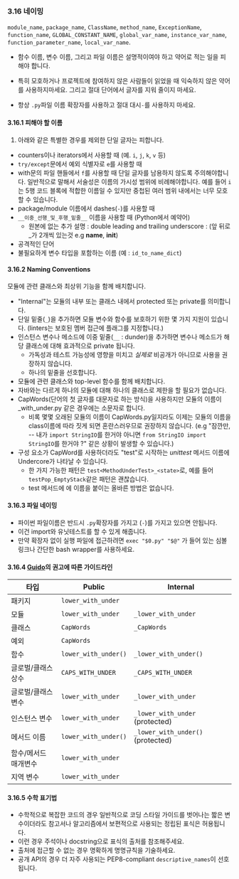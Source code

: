 <a id="s3.16-naming"></a>

### 3.16 네이밍

`module_name`,
`package_name`,
`ClassName`,
`method_name`,
`ExceptionName`,
`function_name`,
`GLOBAL_CONSTANT_NAME`,
`global_var_name`,
`instance_var_name`,
`function_parameter_name`,
`local_var_name`.

- 함수 이름, 변수 이름, 그리고 파일 이름은 설명적이여야 하고 약어로 적는 일을 피해야 합니다.
- 특히 모호하거나 프로젝트에 참여하지 않은 사람들이 읽었을 때 익숙하지 않은 약어를 사용하지마세요. 그리고 절대 단어에서 글자를 지워 줄이지 마세요.

- 항상 `.py`파일 이름 확장자를 사용하고 절대 대시`-`를 사용하지 마세요.

<a id="s3.16.1-names-to-avoid"></a>

#### 3.16.1 피해야 할 이름

1. 아래와 같은 특별한 경우를 제외한 단일 글자는 피합니다.

- counters이나 iterators에서 사용할 때 (예. `i`, `j`, `k`, `v` 등)
- `try/except`문에서 예외 식별자로 `e`를 사용할 때
- with문의 파일 핸들에서 `f`를 사용할 때
  단일 글자를 남용하지 않도록 주의해야합니다. 일반적으로 말해서 서술성은 이름의 가시성 범위에 비례해야합니다. 예를 들어 `i`는 5행 코드 블록에 적합한 이름일 수 있지만 중첩된 여러 범위 내에서는 너무 모호할 수 있습니다.
- package/module 이름에서 dashes(`-`)를 사용할 때
- `__이중_선행_및_후행_밑줄__` 이름을 사용할 때 (Python에서 예약어)
  - 원본에 없는 추가 설명 : double leading and trailing underscore : (앞 뒤로 \_가 2개씩 있는것 e.g **name**, **init**)
- 공격적인 단어
- 불필요하게 변수 타입을 포함하는 이름 (예 : `id_to_name_dict`)

<a id="s3.16.2-naming-conventions"></a>

#### 3.16.2 Naming Conventions

모듈에 관련 클래스와 최상위 기능을 함께 배치합니다.

- "Internal"는 모듈의 내부 또는 클래스 내에서 protected 또는 private를 의미합니다.
- 단일 밑줄(`_`)을 추가하면 모듈 변수와 함수를 보호하기 위한 몇 가지 지원이 있습니다. (linters는 보호된 멤버 접근에 플래그를 지정합니다.)
- 인스턴스 변수나 메소드에 이중 밑줄(`__` : dunder)을 추가하면 변수나 메소드가 해당 클래스에 대해 효과적으로 private 됩니다.
  - 가독성과 테스트 가능성에 영향을 미치고 _실제로_ 비공개가 아니므로 사용을 권장하지 않습니다.
  - 하나의 밑줄을 선호합니다.
- 모듈에 관련 클래스와 top-level 함수를 함께 배치합니다.
- 자바와는 다르게 하나의 모듈에 대해 하나의 클래스로 제한을 할 필요가 없습니다.
- CapWords(단어의 첫 글자를 대문자로 하는 방식)을 사용하지만 모듈의 이름이 \_with_under.py 같은 경우에는 소문자로 합니다.
  - 비록 몇몇 오래된 모듈의 이름이 CapWords.py일지라도 이제는 모듈의 이름을 class이름에 따라 짓게 되면 혼란스러우므로 권장하지 않습니다. (e.g "잠깐만, -- 내가 `import StringIO`를 한거야 아니면 `from StringIO import StringIO`를 한거야 ?" 같은 상황이 발생할 수 있습니다.)
- 구성 요소가 CapWord를 사용하더라도 "test"로 시작하는 _unittest_ 메서드 이름에 Undercore가 나타날 수 있습니다.
  - 한 가지 가능한 패턴은 `test<MethodUnderTest>_<state>`로, 예를 들어 `testPop_EmptyStack`같은 패턴은 괜찮습니다.
  - test 메서드에 에 이름을 붙이는 올바른 방법은 없습니다.

<a id="s3.16.3-file-naming"></a>

#### 3.16.3 파일 네이밍

- 파이썬 파일이름은 반드시 `.py`확장자를 가지고 (`-`)를 가지고 있으면 안됩니다.
- 이건 import와 유닛테스트를 할 수 있게 해줍니다.
- 만약 확장자 없이 실행 파일에 접근하려면 `exec "$0.py" "$@"` 가 들어 있는 심볼 링크나 간단한 bash wrapper를 사용하세요.

<a id="s3.16.4-guidelines-derived-from-guidos-recommendations"></a>

#### 3.16.4 [Guido](https://en.wikipedia.org/wiki/Guido_van_Rossum)의 권고에 따른 가이드라인

| 타입                 | Public               | Internal                          |
| -------------------- | -------------------- | --------------------------------- |
| 패키지               | `lower_with_under`   |                                   |
| 모듈                 | `lower_with_under`   | `_lower_with_under`               |
| 클래스               | `CapWords`           | `_CapWords`                       |
| 예외                 | `CapWords`           |                                   |
| 함수                 | `lower_with_under()` | `_lower_with_under()`             |
| 글로벌/클래스 상수   | `CAPS_WITH_UNDER`    | `_CAPS_WITH_UNDER`                |
| 글로벌/클래스 변수   | `lower_with_under`   | `_lower_with_under`               |
| 인스턴스 변수        | `lower_with_under`   | `_lower_with_under` (protected)   |
| 메서드 이름          | `lower_with_under()` | `_lower_with_under()` (protected) |
| 함수/메서드 매개변수 | `lower_with_under`   |                                   |
| 지역 변수            | `lower_with_under`   |                                   |

<a id="math-notation"></a>

#### 3.16.5 수학 표기법

- 수학적으로 복잡한 코드의 경우 일반적으로 코딩 스타일 가이드를 벗어나는 짧은 변수이더라도 참고서나 알고리즘에서 보편적으로 사용되는 정립된 표식은 허용됩니다.
- 이런 경우 주석이나 docstring으로 표식의 출처를 참조해주세요.
- 출처에 접근할 수 없는 경우 명확하게 명명규칙을 기술하세요.
- 공개 API의 경우 더 자주 사용되는 PEP8-compliant `descriptive_names`이 선호됩니다.
